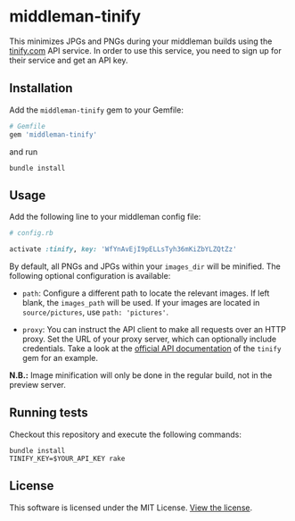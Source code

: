 middleman-tinify
================

This minimizes JPGs and PNGs during your middleman builds using the
[tinify.com](https://api.tinify.com) API service. In order to use this service,
you need to sign up for their service and get an API key.

Installation
------------

Add the `middleman-tinify` gem to your Gemfile:

```ruby
# Gemfile
gem 'middleman-tinify'
```

and run

```
bundle install
```


Usage
-----

Add the following line to your middleman config file:

```ruby
# config.rb

activate :tinify, key: 'WfYnAvEjI9pELLsTyh36mKiZbYLZQtZz'
```

By default, all PNGs and JPGs within your `images_dir` will be minified. The
following optional configuration is available:

* `path`: Configure a different path to locate the relevant images. If left
  blank, the `images_path` will be used. If your images are located in
  `source/pictures`, use `path: 'pictures'`.

* `proxy`: You can instruct the API client to make all requests over an HTTP
  proxy. Set the URL of your proxy server, which can optionally include
  credentials. Take a look at the [official API
  documentation](https://tinypng.com/developers/reference/ruby) of the `tinify`
  gem for an example.


**N.B.:** Image minification will only be done in the regular build, not in the
preview server.

Running tests
-------------

Checkout this repository and execute the following commands:

```
bundle install
TINIFY_KEY=$YOUR_API_KEY rake
```


License
-------

This software is licensed under the MIT License. [View the license](LICENSE).
